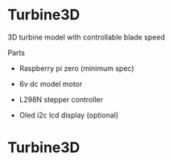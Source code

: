 # Turbine3D

3D turbine model with controllable blade speed

Parts
* Raspberry pi zero (minimum spec)
* 6v dc model  motor
* L298N stepper controller

* Oled i2c lcd display (optional)



# Turbine3D

